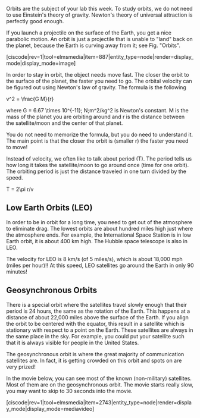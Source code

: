 Orbits are the subject of your lab this week. To study orbits, we do not need to use Einstein's theory of gravity. Newton's theory of universal attraction is perfectly good enough.

If you launch a projectile on the surface of the Earth, you get a nice parabolic motion. An orbit is just a projectile that is unable to "land" back on the planet, because the Earth is curving away from it; see Fig. "Orbits".

[ciscode|rev=1|tool=elmsmedia|item=887|entity_type=node|render=display_mode|display_mode=image]

In order to stay in orbit, the object needs move fast. The closer the orbit to the surface of the planet, the faster you need to go. The orbital velocity can be figured out using Newton's law of gravity. The formula is the following

<lrn-math>v^2 = \frac{G M}{r}</lrn-math>

where <lrn-math>G = 6.67 \times 10^{-11}\; N\;m^2/kg^2</lrn-math> is Newton's constant. M is the mass of the planet you are orbiting around and r is the distance between the satellite/moon and the center of that planet.

You do not need to memorize the formula, but you do need to understand it. The main point is that the closer the orbit is (smaller r) the faster you need to move!

Instead of velocity, we often like to talk about period (T). The period tells us how long it takes the satellite/moon to go around once (time for one orbit). The orbiting period is just the distance traveled in one turn divided by the speed.

<lrn-math>T = 2\pi r/v</lrn-math>


## Low Earth Orbits (LEO)

In order to be in orbit for a long time, you need to get out of the atmosphere to eliminate drag. The lowest orbits are about hundred miles high just where the atmosphere ends. For example, the International Space Station is in low Earth orbit, it is about 400 km high. The Hubble space telescope is also in LEO.

The velocity for LEO is 8 km/s (of 5 miles/s), which is about 18,000 mph  (miles per hour)!! At this speed, LEO satellites go around the Earth in only 90 minutes!

## Geosynchronous Orbits

There is a special orbit where the satellites travel slowly enough that their period is 24 hours, the same as the rotation of the Earth. This happens at a distance of about 22,000 miles above the surface of the Earth. If you align the orbit to be centered with the equator, this result in a satellite which is stationary with respect to a point on the Earth. These satellites are always in the same place in the sky. For example, you could put your satellite such that it is always visible for people in the United States.

The geosynchronous orbit is where the great majority of communication satellites are. In fact, it is getting crowded on this orbit and spots on are very prized!

In the movie below, you can see most of the known (non-military) satellites. Most of them are on the geosynchronous orbit. The movie starts really slow, you may want to skip to 30 seconds into the movie.

[ciscode|rev=1|tool=elmsmedia|item=2743|entity_type=node|render=display_mode|display_mode=mediavideo]